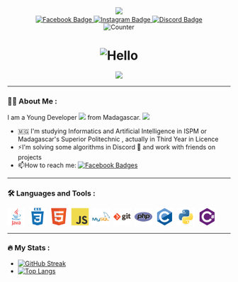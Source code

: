 <div id="header" align="center">
   <img src="https://media.giphy.com/media/geQNNXKcP5d8ewverz/giphy.gif" width="100"/> 
  <div id="badges">
    <a href="https://www.facebook.com/toxx.T.san.10/">
      <img src="https://img.shields.io/badge/Facebook-blue?logo=Facebook&logoColor=white&style=for-the-badge" alt="Facebook Badge"/> 
    </a>
    <a href="https://www.instagram.com/toky_sandratra/">
      <img src="https://img.shields.io/badge/Instagram-red?logo=Instagram&logoColor=white&style=for-the-badge" alt=" Instagram Badge"/>
    </a>
    <a href=""https://discord.com/channels/@me>
      <img src="https://img.shields.io/badge/Discord-blue?logo=Discord&logoColor=white&style=for-the-badge" alt="Discord Badge"/> 
    </a>
  </div>
  <img src="https://komarev.com/ghpvc/?username=TokySandratra&style=flat-square&color=blue" alt="Counter"/>
  <h1>
    <img src="https://media.giphy.com/media/W3BYhIqQkqW7JknZpg/giphy.gif" widht="300" height="150" alt="Hello"/>
  </h1>
</div>
<div align="center">
  <img src="https://media.giphy.com/media/g4sCZhKykg1z2/giphy.gif"/>
</div>

---

### :man_technologist: About Me :
I am a Young Developer <img src="https://media.giphy.com/media/WUlplcMpOCEmTGBtBW/giphy.gif" width="30"> from Madagascar. <img src="https://media.giphy.com/media/LS8tFXwKwxiVoJmKXO/giphy.gif" width="30"/>
- :madagascar: I'm studying Informatics and Artificial Intelligence in ISPM or Madagascar's Superior Politechnic , actually in Third Year in Licence
- :zap:I'm solving some algorithms in Discord 🤖 and work with friends on projects
- :mailbox:How to reach me: [![Facebook Badges](https://img.shields.io/badge/-Facebook-blue?style=flat&logo=Facebook&logoColor=white)](https://www.facebook.com/toxx.T.san.10/)

---

### :hammer_and_wrench: Languages and Tools :
<div>
  <img src="https://github.com/devicons/devicon/blob/master/icons/java/java-original-wordmark.svg" title="Java" alt="Java" width="40" height="40"/>&nbsp;
  <img src="https://github.com/devicons/devicon/blob/master/icons/css3/css3-plain-wordmark.svg"  title="CSS3" alt="CSS" width="40" height="40"/>&nbsp;
  <img src="https://github.com/devicons/devicon/blob/master/icons/html5/html5-original.svg" title="HTML5" alt="HTML" width="40" height="40"/>&nbsp;
  <img src="https://github.com/devicons/devicon/blob/master/icons/javascript/javascript-original.svg" title="JavaScript" alt="JavaScript" width="40" height="40"/>&nbsp;
  <img src="https://github.com/devicons/devicon/blob/master/icons/mysql/mysql-original-wordmark.svg" title="MySQL"  alt="MySQL" width="40" height="40"/>&nbsp;
  <img src="https://github.com/devicons/devicon/blob/master/icons/git/git-original-wordmark.svg" title="Git" alt="Git" width="40" height="40"/>&nbsp;
  <img src="https://github.com/devicons/devicon/blob/master/icons/php/php-original.svg" alt="PHP" width="40" height="40"/>&nbsp;
  <img src="https://github.com/devicons/devicon/blob/master/icons/c/c-original.svg" alt="C" width="40" height="40"/>&nbsp;
  <img src="https://github.com/devicons/devicon/blob/master/icons/python/python-original.svg" alt="Python" width="40" height="40"/>&nbsp;
   <img src="https://github.com/devicons/devicon/blob/master/icons/csharp/csharp-plain.svg" alt="C#" width="40" height="40"/>&nbsp;
</div>

---

### :fire: My Stats :
- [![GitHub Streak](http://github-readme-streak-stats.herokuapp.com?user=TokySandratra&theme=dark)](https://git.io/streak-stats)
- [![Top Langs](https://github-readme-stats.vercel.app/api/top-langs/?username=TokySandratra&layout=compact)](https://github.com/anuraghazra/github-readme-stats)
